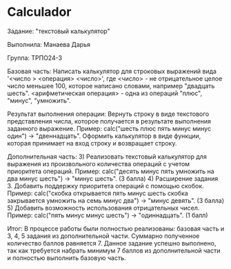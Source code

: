 # Calculador
Задание: "текстовый калькулятор"

Выполнила: Манаева Дарья

Группа: ТРПО24-3

Базовая часть:
Написать калькулятор для строковых выражений вида '<число > <операция> <число>', где <число> - не отрицательное целое число меньшее 100, которое написано словами, например "двадцать шесть". <арифметическая операция> - одна из операций "плюс", "минус", "умножить".


Результат выполнения операции:
Вернуть строку в виде текстового представления числа, которое получается в результате выполнения заданного выражение. Пример: calc("шесть плюс пять минус минус один") -> "двеннадцать".
Оформить калькулятор в виде функции, которая принимает на вход строку и возвращает строку.


Дополнительная часть:
3) Реализовать текстовый калькулятор для выражения из произвольного количества операций с учетом приоритета операций. Пример: calc("десять минус пять умножить на два минус шесть") -> "минус шесть". (3 балла)
4) Расширение задания 3. Добавить поддержку приоритета операций с помощью скобок. Пример: calc("скобка открывается пять минус шесть скобка закрывается умножить на семь минус два") -> "минус девять". (3 балла)
5) Добавить возможность использования отрицательных чисел. Пример: calc("пять минус минус шесть") -> "одиннадцать". (1 балл)


Итог:
В процессе работы были полностью реализованы: базовая часть и 3, 4, 5 задания из дополнительной части. Суммарно полученное количество баллов равняется 7. Данное задание успешно выполнено, так как требуется набрать минимум 7 баллов из дополнительной части и полностью выполнить базовую часть.
